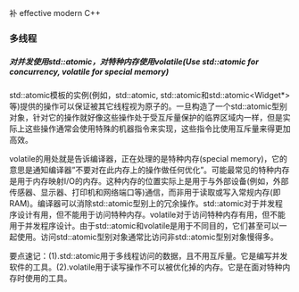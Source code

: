 补 effective modern C++

### 多线程

##### 对并发使用std::atomic，对特种内存使用volatile(Use std::atomic for concurrency, volatile for special memory)

std::atomic模板的实例(例如，std::atomic<int>, std::atomic<bool>和std::atomic<Widget*>等)提供的操作可以保证被其它线程视为原子的。一旦构造了一个std::atomic型别对象，针对它的操作就好像这些操作处于受互斥量保护的临界区域内一样，但是实际上这些操作通常会使用特殊的机器指令来实现，这些指令比使用互斥量来得更加高效。

volatile的用处就是告诉编译器，正在处理的是特种内存(special memory)，它的意思是通知编译器”不要对在此内存上的操作做任何优化”。可能最常见的特种内存是用于内存映射I/O的内存。这种内存的位置实际上是用于与外部设备(例如，外部传感器、显示器、打印机和网络端口等)通信，而非用于读取或写入常规内存(即RAM)。编译器可以消除std::atomic型别上的冗余操作。std::atomic对于并发程序设计有用，但不能用于访问特种内存。volatile对于访问特种内存有用，但不能用于并发程序设计。由于std::atomic和volatile是用于不同目的，它们甚至可以一起使用。访问std::atomic型别对象通常比访问非std::atomic型别对象慢得多。

要点速记：(1).std::atomic用于多线程访问的数据，且不用互斥量。它是编写并发软件的工具。(2).volatile用于读写操作不可以被优化掉的内存。它是在面对特种内存时使用的工具。
